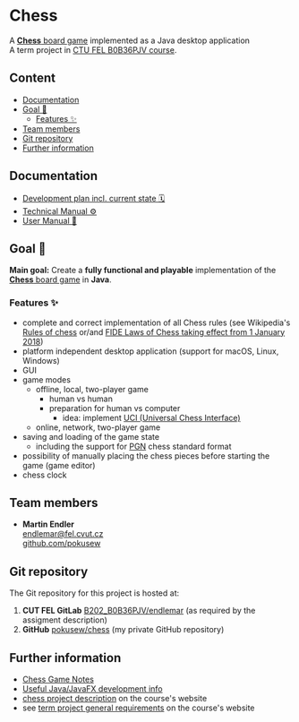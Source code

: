 # Chess

A [**Chess** board game](https://en.wikipedia.org/wiki/Chess) implemented as a Java desktop application  
A term project in [CTU FEL B0B36PJV course](https://cw.fel.cvut.cz/wiki/courses/b0b36pjv/start).


## Content

<!-- START doctoc generated TOC please keep comment here to allow auto update -->
<!-- DON'T EDIT THIS SECTION, INSTEAD RE-RUN doctoc TO UPDATE -->

- [Documentation](#documentation)
- [Goal 🎯](#goal-)
  - [Features ✨](#features-)
- [Team members](#team-members)
- [Git repository](#git-repository)
- [Further information](#further-information)

<!-- END doctoc generated TOC please keep comment here to allow auto update -->


## Documentation

* [Development plan incl. current state 🗓️](./TODO.md)
* [Technical Manual ⚙️](./docs/TECHNICAL-MANUAL.md)
* [User Manual 📘](./docs/USER-MANUAL.md)


## Goal 🎯

**Main goal:** Create a **fully functional and playable**
implementation of the [**Chess** board game](https://en.wikipedia.org/wiki/Chess) in **Java**.


### Features ✨

* complete and correct implementation of all Chess rules
    (see Wikipedia's [Rules of chess](https://en.wikipedia.org/wiki/Rules_of_chess)
    or/and [FIDE Laws of Chess taking effect from 1 January 2018](https://handbook.fide.com/chapter/E012018))
* platform independent desktop application (support for macOS, Linux, Windows)
* GUI
* game modes
	* offline, local, two-player game 
		* human vs human
		* preparation for human vs computer
		    * idea: implement [UCI (Universal Chess Interface)](https://www.shredderchess.com/chess-features/uci-universal-chess-interface.html)
	* online, network, two-player game
* saving and loading of the game state
    * including the support for [PGN](https://en.wikipedia.org/wiki/Portable_Game_Notation) chess standard format
* possibility of manually placing the chess pieces before starting the game (game editor)
* chess clock


## Team members

* **Martin Endler**  
  endlemar@fel.cvut.cz  
  [github.com/pokusew](https://github.com/pokusew)


## Git repository

The Git repository for this project is hosted at:
1. **CUT FEL GitLab** [B202_B0B36PJV/endlemar](https://gitlab.fel.cvut.cz/B202_B0B36PJV/endlemar) (as required by the assigment description)
2. **GitHub** [pokusew/chess](https://github.com/pokusew/chess) (my private GitHub repository)


## Further information

* [Chess Game Notes](./CHESS-GAME-NOTES.md)
* [Useful Java/JavaFX development info](./USEFUL-INFO.md)
* [chess project description](https://cw.fel.cvut.cz/wiki/courses/b0b36pjv/semestral/sachy) on the course's website
* see [term project general requirements](https://cw.fel.cvut.cz/wiki/courses/b0b36pjv/semestral/start) on the course's website
